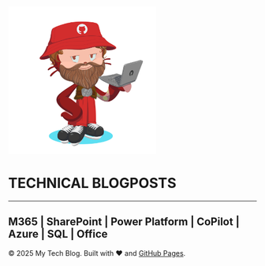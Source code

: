 
<div float ="left"><img src="https://github.com/amolgharatdev/amolgharatdev.github.io/blob/Assets/octocat-1745611094670.png" width="300" float ="left"> </div>
<div float="left"><h1> TECHNICAL BLOGPOSTS </h1> </div>


----------------------------------------------------------------------
## M365 | SharePoint | Power Platform | CoPilot | Azure | SQL | Office



© 2025 My Tech Blog. Built with ❤️ and [GitHub Pages](https://pages.github.com).
